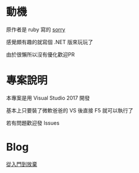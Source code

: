 # 動機
原作者是 ruby 寫的 [sorry](https://github.com/xtyxtyx/sorry)

感覺頗有趣的就寫個 .NET 版來玩玩了

由於很懶所以沒有優化歡迎PR

# 專案說明

本專案是用 Visual Studio 2017 開發

基本上只要裝了微軟爸爸的 VS 後直接 F5 就可以執行了

若有問題歡迎發 Issues

# Blog

[從入門到放棄](https://blog.exfast.me)
